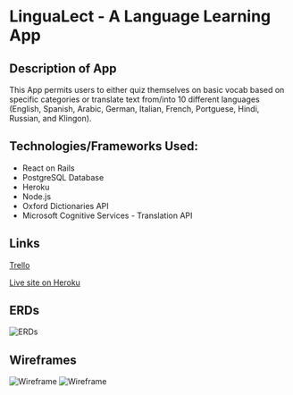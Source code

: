 # LinguaLect - A Language Learning App

## Description of App
This App permits users to either quiz themselves on basic vocab based on specific categories or translate text from/into 10 different languages (English, Spanish, Arabic, German, Italian, French, Portguese, Hindi, Russian, and Klingon).

## Technologies/Frameworks Used:
* React on Rails
* PostgreSQL Database
* Heroku
* Node.js
* Oxford Dictionaries API
* Microsoft Cognitive Services - Translation API

## Links
[Trello](https://trello.com/b/WOIEdq7f/final-project-lingualect)

[Live site on Heroku](https://lingua-lect.herokuapp.com/)

## ERDs
![ERDs](https://i.imgur.com/aiiFBiv.jpg?1 "ERDs")

## Wireframes
![Wireframe](https://i.imgur.com/hxaDR6R.jpg?1 "Wireframe")
![Wireframe](https://i.imgur.com/Jt9w56p.jpg?1 "Wireframe")
